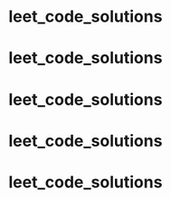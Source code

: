 # leet_code_solutions
# leet_code_solutions
# leet_code_solutions
# leet_code_solutions
# leet_code_solutions
